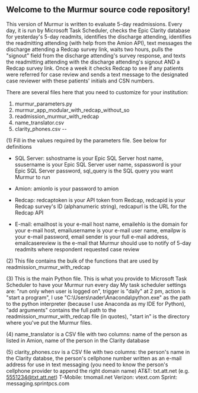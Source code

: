 ## Welcome to the Murmur source code repository! 

This version of Murmur is written to evaluate 5-day readmissions. Every day, it is run by Microsoft Task Scheduler, checks the Epic Clarity database for yesterday's 5-day readmits, identifies the discharge attending, identifies the readmitting attending (with help from the Amion API), text messages the discharge attending a Redcap survey link, waits two hours, pulls the "signout" field from the discharge attending's survey response, and texts the readmitting attending with the discharge attending's signout AND a Redcap survey link. Once a week it checks Redcap to see if any patients were referred for case review and sends a text message to the designated case reviewer with these patients' initials and CSN numbers.

There are several files here that you need to customize for your institution:
1) murmur_parameters.py
2) murmur_app_modular_with_redcap_without_so
3) readmission_murmur_with_redcap
4) name_translator.csv
5) clarity_phones.csv
--

(1) Fill in the values required by the parameters file. See below for definitions
- SQL Server: 
sshostname is your Epic SQL Server host name, 
ssusername is your Epic SQL Server user name, 
sspassword is your Epic SQL Server password, 
sql_query is the SQL query you want Murmur to run

- Amion: 
amionlo is your password to amion

- Redcap:
redcaptoken is your API token from Redcap, 
redcapid is your Redcap survey's ID (alphanumeric string), 
redcapurl is the URL for the Redcap API

- E-mail: 
emailhost is your e-mail host name, 
emailehlo is the domain for your e-mail host, 
emailusername is your e-mail user name, 
emailpw is your e-mail password, 
email sender is your full e-mail address, 
emailcasereview is the e-mail that Murmur should use to notify of 5-day readmits where respondent requested case review

(2) This file contains the bulk of the functions that are used by readmission_murmur_with_redcap

(3) This is the main Python file. This is what you provide to Microsoft Task Scheduler to have your Murmur run every day
My task scheduler settings are: "run only when user is logged on", trigger is "daily" at 2 pm, action is "start a program", I use "C:\Users\nader\Anaconda\python.exe" as the path to the python interpreter (because I use Anaconda as my IDE for Python), "add arguments" contains the full path to the readmission_murmur_with_redcap file (in quotes), "start in" is the directory where you've put the Murmur files.

(4) name_translator is a CSV file with two columns: name of the person as listed in Amion, name of the person in the Clarity database

(5) clarity_phones.csv is a CSV file with two columns: the person's name in the Clarity databse, the person's cellphone number written as an e-mail address for use in text messaging (you need to know the person's cellphone provider to append the right domain name)
AT&T: txt.att.net (e.g. 5551234@txt.att.net)
T-Mobile: tmomail.net
Verizon: vtext.com
Sprint: messaging.sprintpcs.com
